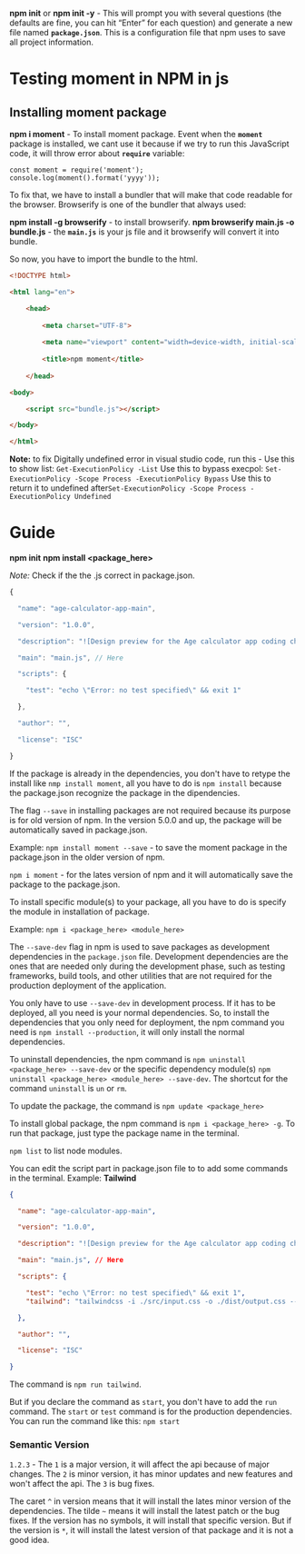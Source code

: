 **npm init** or **npm init -y** - This will prompt you with several questions (the defaults are fine, you can hit “Enter” for each question) and generate a new file named **`package.json`**. This is a configuration file that npm uses to save all project information.


# Testing moment in NPM in js
## Installing moment package
**npm i moment** - To install moment package.
Event when the **`moment`** package is installed, we cant use it because if we try to run this JavaScript code, it will throw error about **`require`** variable:
```Js
const moment = require('moment');
console.log(moment().format('yyyy'));
```

To fix that, we have to install a bundler that will make that code readable for the browser. Browserify is one of the bundler that always used:

**npm install -g browserify** - to install browserify.
**npm browserify main.js -o bundle.js** - the **`main.js`** is your js file and it browserify will convert it into bundle.

So now, you have to import the bundle to the html.
```html
<!DOCTYPE html>

<html lang="en">

	<head>
	
	    <meta charset="UTF-8">
	
	    <meta name="viewport" content="width=device-width, initial-scale=1.0">
	
	    <title>npm moment</title>
	
	</head>

<body>

    <script src="bundle.js"></script>

</body>

</html>
```


**Note:** to fix Digitally undefined error in visual studio code, run this -
Use this to show list: `Get-ExecutionPolicy -List`
Use this to bypass execpol: `Set-ExecutionPolicy -Scope Process -ExecutionPolicy Bypass`
Use this to return it to undefined after`Set-ExecutionPolicy -Scope Process -ExecutionPolicy Undefined`

# Guide
**npm init**
**npm install <package_here>**

*Note:* Check if the the .js correct in package.json.
```js
{

  "name": "age-calculator-app-main",

  "version": "1.0.0",

  "description": "![Design preview for the Age calculator app coding challenge](./design/desktop-preview.jpg)",

  "main": "main.js", // Here

  "scripts": {

    "test": "echo \"Error: no test specified\" && exit 1"

  },

  "author": "",

  "license": "ISC"

}
```

If the package is already in the dependencies, you don't have to retype the install like `nmp install moment`, all you have to do is `npm install` because the package.json recognize the package in the dipendencies.

The flag `--save` in installing packages are not required because its purpose is for old version of npm. In the version 5.0.0 and up, the package will be automatically saved in package.json.

Example:
`npm install moment --save` - to save the moment package in the package.json in the older version of npm.

`npm i moment` - for the lates version of npm and it will automatically save the package to the package.json.


To install specific module(s) to your package, all you have to do is specify the module in installation of package.

Example:
`npm i <package_here> <module_here>`


The `--save-dev` flag in npm is used to save packages as development dependencies in the `package.json` file. Development dependencies are the ones that are needed only during the development phase, such as testing frameworks, build tools, and other utilities that are not required for the production deployment of the application.

You only have to use `--save-dev` in development process. If it has to be deployed, all you need is your normal dependencies. So, to install the dependencies that you only need for deployment, the npm command you need is `npm install --production`, it will only install the normal dependencies.

To uninstall dependencies, the npm command is `npm uninstall <package_here> --save-dev` or the specific dependency module(s) `npm uninstall <package_here> <module_here> --save-dev`. The shortcut for the command `uninstall` is `un` or `rm`.

To update the package, the command is `npm update <package_here>`

To install global package, the npm command is `npm i <package_here> -g`. To run that package, just type the package name in the terminal.

`npm list` to list node modules.

You can edit the script part in package.json file to to add some commands in the terminal.
Example:
**Tailwind**
```json
{

  "name": "age-calculator-app-main",

  "version": "1.0.0",

  "description": "![Design preview for the Age calculator app coding challenge](./design/desktop-preview.jpg)",

  "main": "main.js", // Here

  "scripts": {

    "test": "echo \"Error: no test specified\" && exit 1",
    "tailwind": "tailwindcss -i ./src/input.css -o ./dist/output.css --watch"

  },

  "author": "",

  "license": "ISC"

}
```
The command is `npm run tailwind`.

But if you declare the command as `start`, you don't have to add the `run` command. The `start` or `test` command is for the production dependencies. You can run the command like this: `npm start`
### Semantic Version
`1.2.3` - The `1` is a major version, it will affect the api because of major changes. The `2` is minor version, it has minor updates and new features and won't affect the api. The `3` is bug fixes.

The caret `^` in version means that it will install the lates minor version of the dependencies. The tilde `~` means it will install the latest patch or the bug fixes. If the version has no symbols, it will install that specific version. But if the version is `*`, it will install the latest version of that package and it is not a good idea.
